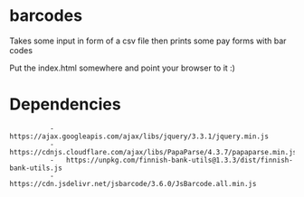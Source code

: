 
barcodes
======

Takes some input in form of a csv file then prints some pay forms with bar codes 


Put the index.html somewhere and point your browser to it :)

Dependencies
============

              -   https://ajax.googleapis.com/ajax/libs/jquery/3.3.1/jquery.min.js
              -   https://cdnjs.cloudflare.com/ajax/libs/PapaParse/4.3.7/papaparse.min.js
              -   https://unpkg.com/finnish-bank-utils@1.3.3/dist/finnish-bank-utils.js
              -   https://cdn.jsdelivr.net/jsbarcode/3.6.0/JsBarcode.all.min.js
